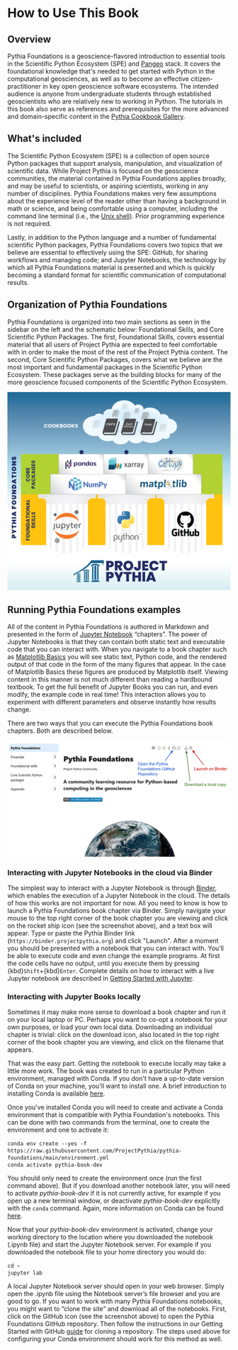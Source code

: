 # How to Use This Book

## Overview

Pythia Foundations is a geoscience-flavored introduction to essential tools in the Scientific Python Ecosystem (SPE) and [Pangeo](https://pangeo.io) stack. It covers the foundational knowledge that's needed to get started with Python in the computational geosciences, as well as to become an effective citizen-practitioner in key open geoscience software ecosystems. The intended audience is anyone from undergraduate students through established geoscientists who are relatively new to working in Python. The tutorials in this book also serve as references and prerequisites for the more advanced and domain-specific content in the [Pythia Cookbook Gallery](https://cookbooks.projectpythia.org).

## What's included

The Scientific Python Ecosystem (SPE) is a collection of
open source Python packages that support analysis, manipulation,
and visualization of scientific data. While Project Pythia is focused
on the geoscience communities, the material contained in Pythia
Foundations applies broadly, and may be useful to scientists, or
aspiring scientists, working in any number of disciplines. Pythia
Foundations makes very few assumptions about the experience level
of the reader other than having a background in math or science,
and being comfortable using a computer, including the command line
terminal (i.e., the [Unix shell](https://en.wikipedia.org/wiki/Unix_shell)).
Prior programming experience is not required.

Lastly, in addition to the Python language and a number of fundamental
scientific Python packages, Pythia Foundations covers two topics
that we believe are essential
to effectively using the SPE: GitHub, for sharing workflows and
managing code; and Jupyter Notebooks, the technology by which all
Pythia Foundations material is presented and which is quickly
becoming a standard format for scientific communication of computational
results.

## Organization of Pythia Foundations

Pythia Foundations is organized into two main sections as seen in
the sidebar on the left and the schematic below: Foundational Skills, and Core Scientific
Python Packages. The first, Foundational Skills, covers essential
material that all users of Project Pythia are expected to feel
comfortable with in order to make the most of the rest of the Project
Pythia content. The second, Core Scientific Python Packages, covers
what we believe are the most important and fundamental packages
in the Scientific Python Ecosystem. These packages serve as the
building blocks for many of the more geoscience focused components
of the Scientific Python Ecosystem.

![Foundations Infographic](../images/ProjectPythia_Foundations_Infographic_v4.jpg)

## Running Pythia Foundations examples

All of the content in Pythia Foundations is authored in Markdown
and presented in the form of [Jupyter
Notebook](https://jupyterbook.org/intro.html) “chapters”. The power
of Jupyter Notebooks is that they can contain both static text and
executable code that you can interact with. When you navigate to a
book chapter such as [Matplotlib
Basics](../core/matplotlib/matplotlib-basics)
you will see static text, Python code, and the rendered output of
that code in the form of the many figures that appear. In the case
of Matplotlib Basics these figures are produced by Matplotlib itself.
Viewing content in this manner is not much different than reading
a hardbound textbook. To get the full benefit of Jupyter Books you
can run, and even modify, the example code in real time! This
interaction allows you to experiment with different parameters and
observe instantly how results change.

There are two ways that you can execute the Pythia Foundations book
chapters. Both are described below.

![Annotated Pythia Foundations home page](../images/foundations_diagram.png)

### Interacting with Jupyter Notebooks in the cloud via Binder

The simplest way to interact with a Jupyter Notebook is through
[Binder](https://binder.projectpythia.org), which enables the execution of a
Jupyter Notebook in the cloud. The details of how this works are not
important for now. All you need to know is how to launch a Pythia
Foundations book chapter via Binder. Simply navigate your mouse to
the top right corner of the book chapter you are viewing and click
on the rocket ship icon (see the screenshot above), and a text box will appear.
Type or paste the Pythia Binder link (`https://binder.projectpythia.org`) and click "Launch".
After a moment you should be presented with a
notebook that you can interact with. You’ll be able to execute code
and even change the example programs. At first the code cells
have no output, until you execute them by pressing
{kbd}`Shift`\+{kbd}`Enter`. Complete details on how to interact with
a live Jupyter notebook are described in [Getting Started with
Jupyter](https://foundations.projectpythia.org/foundations/getting-started-jupyter).

### Interacting with Jupyter Books locally

Sometimes it may make more sense to download a book chapter and run
it on your local laptop or PC. Perhaps you want to co-opt a notebook
for your own purposes, or load your own local data. Downloading an
individual chapter is trivial: click on the download icon, also
located in the top right corner of the book chapter you are viewing,
and click on the filename that appears.

That was the easy part. Getting the notebook to execute locally may
take a little more work. The book was created to run in a particular
Python environment, managed with Conda. If you don't have a up-to-date
version of Conda on your machine, you'll want to install one. A brief
introduction to installing Conda is available [here](https://foundations.projectpythia.org/foundations/conda).

Once you've installed Conda you will need to create and activate a Conda environment
that is compatible with Pythia Foundation's notebooks. This
can be done with two commands from the terminal, one to create the
environment and one to activate it:

```
conda env create --yes -f https://raw.githubusercontent.com/ProjectPythia/pythia-foundations/main/environment.yml
conda activate pythia-book-dev
```

You should only need to create the environment once (run the first
command above). But if you download another notebook later, you will
need to activate _pythia-book-dev_ if
it is not currently active, for example if you open up a new
terminal window, or deactivate _pythia-book-dev_ explicitly with
the `conda` command. Again, more information on Conda can be
found [here](https://foundations.projectpythia.org/foundations/conda).

Now that your _pythia-book-dev_ environment is activated,
change your working directory to the
location where you downloaded the notebook (.ipynb file) and start
the Jupyter Notebook server. For example if you downloaded the
notebook file to your home directory you would do:

```
cd ~
jupyter lab
```

A local Jupyter Notebook server should open in your web browser.
Simply open the .ipynb file using the Notebook server’s file browser
and you are good to go. If you want to work with many Pythia Foundations
notebooks, you might want to “clone the site”
and download all of the notebooks. First, click on the GitHub icon (see the screenshot above)
to open the Pythia Foundations GitHub repository.
Then follow the instructions in our Getting Started with GitHub
[guide](https://foundations.projectpythia.org/foundations/getting-started-github)
for cloning a repository. The steps used above for configuring your
Conda environment should work for this method as well.
